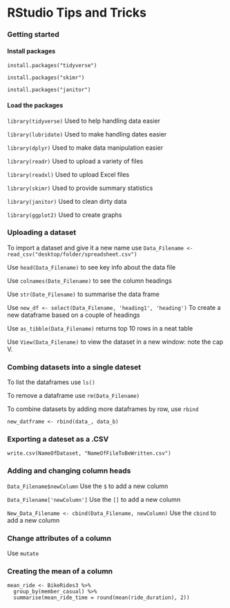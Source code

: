 # RStudio Tips and Tricks

### Getting started

#### Install packages

`install.packages("tidyverse")`

`install.packages("skimr")`

`install.packages("janitor")`

#### Load the packages

`library(tidyverse)` Used to help handling data easier

`library(lubridate)` Used to make handling dates easier

`library(dplyr)` Used to make data manipulation easier

`library(readr)` Used to upload a variety of files

`library(readxl)` Used to upload Excel files

`library(skimr)` Used to provide summary statistics

`library(janitor)` Used to clean dirty data

`library(ggplot2)` Used to create graphs

### Uploading a dataset

To import a dataset and give it a new name use `Data_Filename <- read_csv("desktop/folder/spreadsheet.csv")`

Use `head(Data_Filename)` to see key info about the data file

Use `colnames(Date_Filename)` to see the column headings

Use `str(Date_Filename)` to summarise the data frame

Use `new_df <- select(Data_Filename, 'heading1', 'heading')` To create a new dataframe based on a couple of headings

Use `as_tibble(Data_Filename)` returns top 10 rows in a neat table

Use `View(Data_Filename)` to view the dataset in a new window: note the cap V.

### Combing datasets into a single dateset

To list the dataframes use `ls()`

To remove a dataframe use `rm(Data_Filename)`

To combine datasets by adding more dataframes by row, use `rbind`

`new_datframe <- rbind(data_, data_b)`

### Exporting a dateset as a .CSV

`write.csv(NameOfDataset, "NameOfFileToBeWritten.csv")`

### Adding and changing column heads

`Data_Filename$newColumn` Use the `$` to add a new column

`Data_Filename['newColumn']` Use the `[]` to add a new column

`New_Data_Filename <- cbind(Data_Filename, newColumn)` Use the `cbind` to add a new column

### Change attributes of a column

Use `mutate`

### Creating the mean of a column

```
mean_ride <- BikeRides3 %>%
  group_by(member_casual) %>%
  summarise(mean_ride_time = round(mean(ride_duration), 2))
  ```



